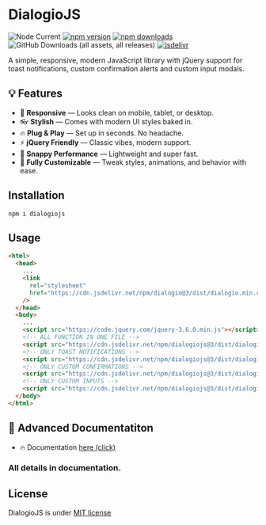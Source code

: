 # DialogioJS

![Node Current](https://img.shields.io/node/v/dialogiojs)
[![npm version](https://badge.fury.io/js/dialogiojs.svg)](https://badge.fury.io/js/dialogiojs)
[![npm downloads](https://img.shields.io/npm/dm/dialogiojs.svg)](https://npmjs.org/dialogiojs)
![GitHub Downloads (all assets, all releases)](https://img.shields.io/github/downloads/puffaneeCo/DialogioJS/total)
[![jsdelivr](https://data.jsdelivr.com/v1/package/npm/dialogiojs/badge?style=rounded)](https://www.jsdelivr.com/package/npm/dialogiojs)

A simple, responsive, modern JavaScript library with jQuery support for toast notifications, custom confirmation alerts and custom input modals.

## 💡 Features

- 📱 **Responsive** — Looks clean on mobile, tablet, or desktop.
- 👓 **Stylish** — Comes with modern UI styles baked in.
- 🔥 **Plug & Play** — Set up in seconds. No headache.
- ⚡️ **jQuery Friendly** — Classic vibes, modern support.
- 🎯 **Snappy Performance** — Lightweight and super fast.
- 🎸 **Fully Customizable** — Tweak styles, animations, and behavior with ease.

## Installation

```
npm i dialogiojs
```

## Usage

```html
<html>
  <head>
    ...
    <link
      rel="stylesheet"
      href="https://cdn.jsdelivr.net/npm/dialogio@3/dist/dialogio.min.css"
    />
  </head>
  <body>
    ...
    <script src="https://code.jquery.com/jquery-3.6.0.min.js"></script>
    <!-- ALL FUNCTION IN ONE FILE -->
    <script src="https://cdn.jsdelivr.net/npm/dialogiojs@3/dist/dialogio-all.min.js"></script>
    <!-- ONLY TOAST NOTIFICATIONS -->
    <script src="https://cdn.jsdelivr.net/npm/dialogiojs@3/dist/dialogio-toast.min.js"></script>
    <!-- ONLY CUSTOM CONFIRMATIONS -->
    <script src="https://cdn.jsdelivr.net/npm/dialogiojs@3/dist/dialogio-confirm.min.js"></script>
    <!-- ONLY CUSTOM INPUTS -->
    <script src="https://cdn.jsdelivr.net/npm/dialogiojs@3/dist/dialogio-input.min.js"></script>
  </body>
</html>
```
<!--## Demo

- **Demo is here:** [demo.puffanee.com/dialogiojs](https://demo.puffanee.com/dialogiojs)
-->

## 📃 Advanced Documentatiton

- 🔥 Documentation [here (click)](https://puffanee.gitbook.io/puffanee/libraries/dialogiojs)

### All details in documentation.

## License
DialogioJS is under [MIT license](/LICENSE.md)